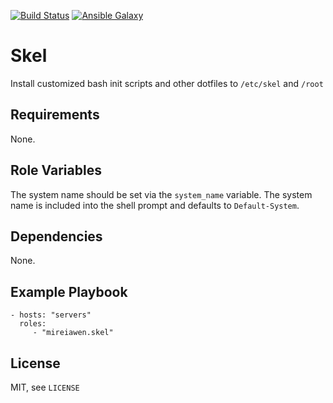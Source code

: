 [![Build Status](https://travis-ci.com/Mireiawen/ansible-role-skel.svg?branch=master)](https://travis-ci.com/Mireiawen/ansible-role-skel) [![Ansible Galaxy](https://img.shields.io/badge/Ansible%20Galaxy-mireiawen.skel-blueviolet)](https://galaxy.ansible.com/mireiawen/skel)


# Skel

Install customized bash init scripts and other dotfiles to `/etc/skel` and `/root`

## Requirements

None.

## Role Variables

The system name should be set via the `system_name` variable. The system name is included into the shell prompt and defaults to `Default-System`.

## Dependencies

None.

## Example Playbook

    - hosts: "servers"
      roles:
         - "mireiawen.skel"

## License
MIT, see `LICENSE`

